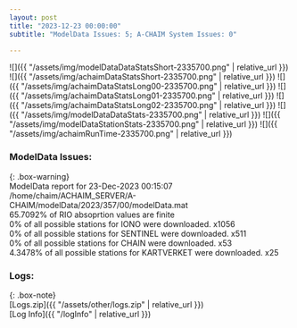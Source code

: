 ```yaml
---
layout: post
title: "2023-12-23 00:00:00"
subtitle: "ModelData Issues: 5; A-CHAIM System Issues: 0"

---
```


![]({{ "/assets/img/modelDataDataStatsShort-2335700.png" | relative_url }})
![]({{ "/assets/img/achaimDataStatsShort-2335700.png" | relative_url }})
![]({{ "/assets/img/achaimDataStatsLong00-2335700.png" | relative_url }})
![]({{ "/assets/img/achaimDataStatsLong01-2335700.png" | relative_url }})
![]({{ "/assets/img/achaimDataStatsLong02-2335700.png" | relative_url }})
![]({{ "/assets/img/modelDataDataStats-2335700.png" | relative_url }})
![]({{ "/assets/img/modelDataStationStats-2335700.png" | relative_url }})
![]({{ "/assets/img/achaimRunTime-2335700.png" | relative_url }})


### ModelData Issues:  
  
{: .box-warning}  
 ModelData report for 23-Dec-2023 00:15:07   
 /home/chaim/ACHAIM_SERVER/A-CHAIM/modelData/2023/357/00/modelData.mat   
 65.7092% of RIO absoprtion values are finite   
 0% of all possible stations for IONO were downloaded. x1056   
 0% of all possible stations for SENTINEL were downloaded. x511   
 0% of all possible stations for CHAIN were downloaded. x53   
 4.3478% of all possible stations for KARTVERKET were downloaded. x25   
  


### Logs:  
  
{: .box-note}  
[Logs.zip]({{ "/assets/other/logs.zip" | relative_url }})  
[Log Info]({{ "/logInfo" | relative_url }})  
